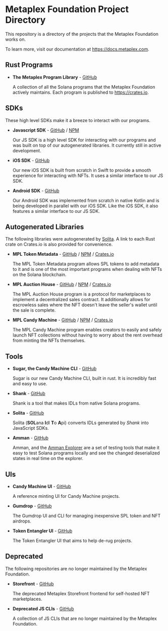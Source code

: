 # Metaplex Foundation Project Directory
This repository is a directory of the projects that the Metaplex Foundation works on. 

To learn more, visit our documentation at https://docs.metaplex.com.

## Rust Programs
- **The Metaplex Program Library** - [GitHub](https://github.com/metaplex-foundation/metaplex-program-library)

  A collection of all the Solana programs that the Metaplex Foundation actively maintains. Each program is published to https://crates.io.


## SDKs
These high level SDKs make it a breeze to interact with our programs.
- **Javascript SDK** - [GitHub](https://github.com/metaplex-foundation/js) / [NPM](https://www.npmjs.com/package/@metaplex-foundation/js)
  
  Our JS SDK is a high level SDK for interacting with our programs and was built on top of our autogenerated libraries. It currently still in active development.


- **iOS SDK** - [GitHub](https://github.com/metaplex-foundation/metaplex-ios)

  Our new iOS SDK is built from scratch in Swift to provide a smooth experience for interacting with NFTs. It uses a similar interface to our JS SDK.


- **Android SDK** - [GitHub](https://github.com/metaplex-foundation/metaplex-android)

  Our Android SDK was implemented from scratch in native Kotlin and is being developed in parallel with our iOS SDK. Like the iOS SDK, it also features a similar interface to our JS SDK. 


## Autogenerated Libraries
The following libraries were autogenerated by [Solita](#Solita). A link to each Rust crate on Crates.io is also provided for convenience. 
- **MPL Token Metadata** - [GitHub](https://github.com/metaplex-foundation/metaplex-program-library/tree/master/token-metadata/js) / [NPM](https://www.npmjs.com/package/@metaplex-foundation/mpl-token-metadata) / [Crates.io](https://crates.io/crates/mpl-token-metadata)

  The MPL Token Metadata program allows SPL tokens to add metadata to it and is one of the most important programs when dealing with NFTs on the Solana blockchain.


- **MPL Auction House** - [GitHub](https://github.com/metaplex-foundation/metaplex-program-library/tree/master/auction-house/js) / [NPM](https://www.npmjs.com/package/@metaplex-foundation/mpl-auction-house) / [Crates.io](https://crates.io/crates/mpl-auction-house)

  The MPL Auction House program is a protocol for marketplaces to implement a decentralized sales contract. It additionally allows for escrowless sales where the NFT doesn't leave the seller's wallet until the sale is complete.


- **MPL Candy Machine** - [GitHub](https://github.com/metaplex-foundation/metaplex-program-library/tree/master/candy-machine/js) / [NPM](https://www.npmjs.com/package/@metaplex-foundation/mpl-candy-machine) / [Crates.io](https://crates.io/crates/mpl-candy-machine)

  The MPL Candy Machine program enables creators to easily and safely launch NFT collections without having to worry about the rent overhead from minting the NFTs themselves.



## Tools
- **Sugar, the Candy Machine CLI** - [GitHub](https://github.com/metaplex-foundation/sugar) 

  Sugar is our new Candy Machine CLI, built in rust. It is incredibly fast and easy to use.


- **Shank** - [GitHub](https://github.com/metaplex-foundation/shank)

  Shank is a tool that makes IDLs from native Solana programs.

<div id="Solita"></div>

- **Solita** - [GitHub](https://github.com/metaplex-foundation/solita)

  Solita (**SOL**ana **I**dl **T**o **A**pi) converts IDLs generated by *Shank* into JavaScript SDKs.


- **Amman** - [GitHub](https://github.com/metaplex-foundation/amman)

  Amman, and the [Amman Explorer](https://github.com/metaplex-foundation/amman-explorer) are a set of testing tools that make it easy to test Solana programs locally and see the changed deserialized states in real time on the explorer.


## UIs
- **Candy Machine UI** - [GitHub](https://github.com/metaplex-foundation/candy-machine-ui)

  A reference minting UI for Candy Machine projects.


- **Gumdrop** - [GitHub](https://github.com/metaplex-foundation/gumdrop)

  The Gumdrop UI and CLI for managing inexpensive SPL token and NFT airdrops.


- **Token Entangler UI** - [GitHub](https://github.com/metaplex-foundation/token-entangler-ui)

  The Token Entangler UI that aims to help de-rug projects.


## Deprecated 
The following repositories are no longer maintained by the Metaplex Foundation.
- **Storefront** - [GitHub](https://github.com/metaplex-foundation/storefront-deprecated)

  The deprecated Metaplex Storefront frontend for self-hosted NFT marketplaces.


- **Deprecated JS CLIs** - [GitHub](https://github.com/metaplex-foundation/clis-deprecated)

  A collection of JS CLIs that are no longer maintained by the Metaplex Foundation.